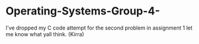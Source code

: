 # Operating-Systems-Group-4-
I've dropped my C code attempt for the second problem in assignment 1 let me know what yall think. (Kirra)
